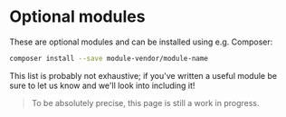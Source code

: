 # Optional modules
These are optional modules and can be installed using e.g. Composer:

```bash
composer install --save module-vendor/module-name
```

This list is probably not exhaustive; if you've written a useful module
be sure to let us know and we'll look into including it!

> To be absolutely precise, this page is still a work in progress.

